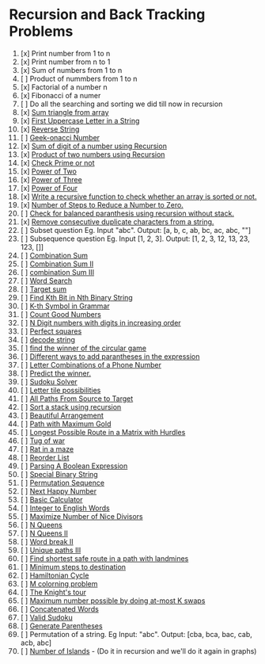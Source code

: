 # Recursion and Back Tracking Problems

01. [x] Print number from 1 to n
02. [x] Print number from n to 1
03. [x] Sum of numbers from 1 to n
04. [ ] Product of nummbers from 1 to n
04. [x] Factorial of a number n
05. [x] Fibonacci of a numer
06. [ ] Do all the searching and sorting we did till now in recursion
07. [x] [Sum triangle from array](https://www.geeksforgeeks.org/sum-triangle-from-array/)
08. [x] [First Uppercase Letter in a String](https://www.geeksforgeeks.org/first-uppercase-letter-in-a-string-iterative-and-recursive/)
09. [x] [Reverse String](https://leetcode.com/problems/reverse-string/)
10. [ ] [Geek-onacci Number](https://practice.geeksforgeeks.org/problems/geek-onacci-number/0/)
11. [x] [Sum of digit of a number using Recursion](https://www.geeksforgeeks.org/sum-digit-number-using-recursion/)
12. [x] [Product of two numbers using Recursion](https://www.geeksforgeeks.org/product-2-numbers-using-recursion/)
13. [x] [Check Prime or not](https://www.geeksforgeeks.org/recursive-program-prime-number/)
14. [x] [Power of Two](https://leetcode.com/problems/power-of-two/)
15. [x] [Power of Three](https://leetcode.com/problems/power-of-three/)
16. [x] [Power of Four](https://leetcode.com/problems/power-of-four/)
17. [x] [Write a recursive function to check whether an array is sorted or not.](https://www.geeksforgeeks.org/program-check-array-sorted-not-iterative-recursive)
19. [x] [Number of Steps to Reduce a Number to Zero.](https://leetcode.com/problems/number-of-steps-to-reduce-a-number-to-zero/)
20. [ ] [Check for balanced paranthesis using recursion without stack.](https://www.geeksforgeeks.org/check-for-balanced-parenthesis-without-using-stack/)
21. [x] [Remove consecutive duplicate characters from a string.](https://www.geeksforgeeks.org/remove-consecutive-duplicates-string/)
22. [ ] Subset question Eg. Input "abc". Output: [a, b, c, ab, bc, ac, abc, ""]
23. [ ] Subsequence question Eg. Input [1, 2, 3]. Output: [1, 2, 3, 12, 13, 23, 123, []]
24. [ ] [Combination Sum](https://leetcode.com/problems/combination-sum/)
25. [ ] [Combination Sum II](https://leetcode.com/problems/combination-sum-ii/)
26. [ ] [combination Sum III](https://leetcode.com/problems/combination-sum-iii/)
27. [ ] [Word Search](https://leetcode.com/problems/word-search/)
28. [ ] [Target sum](https://leetcode.com/problems/target-sum/)
29. [ ] [Find Kth Bit in Nth Binary String](https://leetcode.com/problems/find-kth-bit-in-nth-binary-string/)
30. [ ] [K-th Symbol in Grammar](https://leetcode.com/problems/k-th-symbol-in-grammar/)
31. [ ] [Count Good Numbers](https://leetcode.com/problems/count-good-numbers/)
32. [ ] [N Digit numbers with digits in increasing order](https://practice.geeksforgeeks.org/problems/n-digit-numbers-with-digits-in-increasing-order5903/1/)
33. [ ] [Perfect squares](https://leetcode.com/problems/perfect-squares/)
34. [ ] [decode string](https://leetcode.com/problems/decode-string/)
35. [ ] [find the winner of the circular game](https://leetcode.com/problems/find-the-winner-of-the-circular-game/)
36. [ ] [Different ways to add parantheses in the expression](https://leetcode.com/problems/different-ways-to-add-parentheses/)
37. [ ] [Letter Combinations of a Phone Number](https://leetcode.com/problems/letter-combinations-of-a-phone-number/)
38. [ ] [Predict the winner.](https://leetcode.com/problems/predict-the-winner/)
39. [ ] [Sudoku Solver](https://leetcode.com/problems/sudoku-solver/)
40. [ ] [Letter tile possibilities](https://leetcode.com/problems/letter-tile-possibilities/)
41. [ ] [All Paths From Source to Target](https://leetcode.com/problems/all-paths-from-source-to-target/)
42. [ ] [Sort a stack using recursion](https://www.geeksforgeeks.org/sort-a-stack-using-recursion/)
43. [ ] [Beautiful Arrangement](https://leetcode.com/problems/beautiful-arrangement/)
44. [ ] [Path with Maximum Gold](https://leetcode.com/problems/path-with-maximum-gold/)
45. [ ] [Longest Possible Route in a Matrix with Hurdles](https://www.geeksforgeeks.org/longest-possible-route-in-a-matrix-with-hurdles/)
46. [ ] [Tug of war](https://www.geeksforgeeks.org/tug-of-war/)
47. [ ] [Rat in a maze](https://www.geeksforgeeks.org/rat-in-a-maze-backtracking-2/)
48. [ ] [Reorder List](https://leetcode.com/problems/reorder-list/)
49. [ ] [Parsing A Boolean Expression](https://leetcode.com/problems/parsing-a-boolean-expression/)
50. [ ] [Special Binary String](https://leetcode.com/problems/special-binary-string/)
51. [ ] [Permutation Sequence](https://leetcode.com/problems/permutation-sequence/)
52. [ ] [Next Happy Number](https://practice.geeksforgeeks.org/problems/next-happy-number4538/1/)
53. [ ] [Basic Calculator](https://leetcode.com/problems/basic-calculator/)
54. [ ] [Integer to English Words](https://leetcode.com/problems/integer-to-english-words/)
55. [ ] [Maximize Number of Nice Divisors](https://leetcode.com/problems/maximize-number-of-nice-divisors/)
56. [ ] [N Queens](https://leetcode.com/problems/n-queens/)
57. [ ] [N Queens II](https://leetcode.com/problems/n-queens-ii/)
58. [ ] [Word break II](https://leetcode.com/problems/word-break-ii/)
59. [ ] [Unique paths III](https://leetcode.com/problems/unique-paths-iii/)
60. [ ] [Find shortest safe route in a path with landmines](https://www.geeksforgeeks.org/find-shortest-safe-route-in-a-path-with-landmines/)
61. [ ] [Minimum steps to destination](https://practice.geeksforgeeks.org/problems/minimum-number-of-steps-to-reach-a-given-number5234/1/)
62. [ ] [Hamiltonian Cycle](https://www.geeksforgeeks.org/hamiltonian-cycle-backtracking-6/)
63. [ ] [M colorning problem](https://www.geeksforgeeks.org/m-coloring-problem-backtracking-5/)
64. [ ] [The Knight's tour](https://www.geeksforgeeks.org/the-knights-tour-problem-backtracking-1/)
65. [ ] [Maximum number possible by doing at-most K swaps](https://www.geeksforgeeks.org/find-maximum-number-possible-by-doing-at-most-k-swaps/)
66. [ ] [Concatenated Words](https://leetcode.com/problems/concatenated-words/)
67. [ ] [Valid Sudoku](https://leetcode.com/problems/valid-sudoku/)
68. [ ] [Generate Parentheses](https://leetcode.com/problems/generate-parentheses/)
69. [ ] Permutation of a string. Eg Input: "abc". Output: [cba, bca, bac, cab, acb, abc]
70. [ ] [Number of Islands](https://leetcode.com/problems/number-of-islands/) - (Do it in recursion and we'll do it again in graphs)
